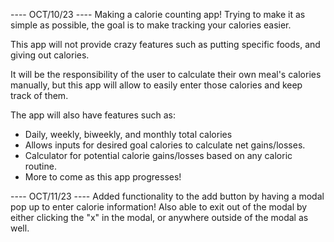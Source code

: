 ---- OCT/10/23 ----
Making a calorie counting app! Trying to make it as simple as possible, the goal is to make tracking your calories easier. 

This app will not provide crazy features such as putting specific foods, and giving out calories. 

It will be the responsibility of the user to calculate their own meal's calories manually, but this app will allow to easily enter those calories and keep track of them.

The app will also have features such as:
- Daily, weekly, biweekly, and monthly total calories
- Allows inputs for desired goal calories to calculate net gains/losses.
- Calculator for potential calorie gains/losses based on any caloric routine. 
- More to come as this app progresses!

---- OCT/11/23 ----
Added functionality to the add button by having a modal pop up to enter calorie information! Also able to exit out of the modal by either clicking the "x" in the modal, or anywhere outside of the modal as well.
